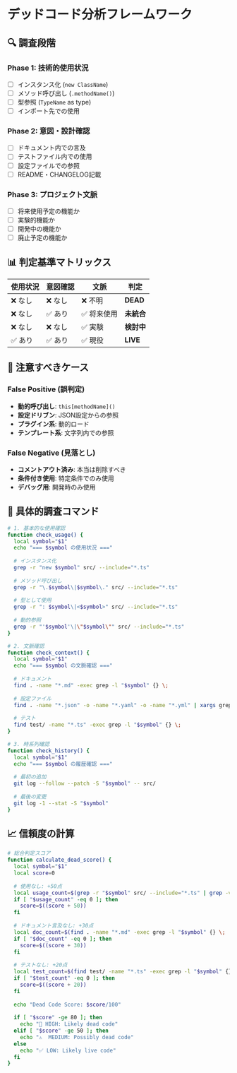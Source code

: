 # デッドコード分析フレームワーク

## 🔍 調査段階

### Phase 1: 技術的使用状況
- [ ] インスタンス化 (`new ClassName`)
- [ ] メソッド呼び出し (`.methodName()`)
- [ ] 型参照 (`TypeName` as type)
- [ ] インポート先での使用

### Phase 2: 意図・設計確認
- [ ] ドキュメント内での言及
- [ ] テストファイル内での使用
- [ ] 設定ファイルでの参照
- [ ] README・CHANGELOG記載

### Phase 3: プロジェクト文脈
- [ ] 将来使用予定の機能か
- [ ] 実験的機能か
- [ ] 開発中の機能か
- [ ] 廃止予定の機能か

## 📊 判定基準マトリックス

| 使用状況 | 意図確認 | 文脈 | 判定 |
|----------|----------|------|------|
| ❌ なし | ❌ なし | ❌ 不明 | **DEAD** |
| ❌ なし | ✅ あり | ✅ 将来使用 | **未統合** |
| ❌ なし | ❌ なし | ✅ 実験 | **検討中** |
| ✅ あり | ✅ あり | ✅ 現役 | **LIVE** |

## 🚨 注意すべきケース

### False Positive (誤判定)
- **動的呼び出し**: `this[methodName]()`
- **設定ドリブン**: JSON設定からの参照
- **プラグイン系**: 動的ロード
- **テンプレート系**: 文字列内での参照

### False Negative (見落とし)
- **コメントアウト済み**: 本当は削除すべき
- **条件付き使用**: 特定条件でのみ使用
- **デバッグ用**: 開発時のみ使用

## 🔧 具体的調査コマンド

```bash
# 1. 基本的な使用確認
function check_usage() {
  local symbol="$1"
  echo "=== $symbol の使用状況 ==="
  
  # インスタンス化
  grep -r "new $symbol" src/ --include="*.ts"
  
  # メソッド呼び出し
  grep -r "\.$symbol\|$symbol\." src/ --include="*.ts"
  
  # 型として使用
  grep -r ": $symbol\|<$symbol>" src/ --include="*.ts"
  
  # 動的参照
  grep -r "'$symbol'\|\"$symbol\"" src/ --include="*.ts"
}

# 2. 文脈確認
function check_context() {
  local symbol="$1"
  echo "=== $symbol の文脈確認 ==="
  
  # ドキュメント
  find . -name "*.md" -exec grep -l "$symbol" {} \;
  
  # 設定ファイル
  find . -name "*.json" -o -name "*.yaml" -o -name "*.yml" | xargs grep -l "$symbol"
  
  # テスト
  find test/ -name "*.ts" -exec grep -l "$symbol" {} \;
}

# 3. 時系列確認
function check_history() {
  local symbol="$1"
  echo "=== $symbol の履歴確認 ==="
  
  # 最初の追加
  git log --follow --patch -S "$symbol" -- src/
  
  # 最後の変更
  git log -1 --stat -S "$symbol"
}
```

## 📈 信頼度の計算

```bash
# 総合判定スコア
function calculate_dead_score() {
  local symbol="$1"
  local score=0
  
  # 使用なし: +50点
  local usage_count=$(grep -r "$symbol" src/ --include="*.ts" | grep -v "export\|import\|interface\|class" | wc -l)
  if [ "$usage_count" -eq 0 ]; then
    score=$((score + 50))
  fi
  
  # ドキュメント言及なし: +30点
  local doc_count=$(find . -name "*.md" -exec grep -l "$symbol" {} \; | wc -l)
  if [ "$doc_count" -eq 0 ]; then
    score=$((score + 30))
  fi
  
  # テストなし: +20点
  local test_count=$(find test/ -name "*.ts" -exec grep -l "$symbol" {} \; | wc -l)
  if [ "$test_count" -eq 0 ]; then
    score=$((score + 20))
  fi
  
  echo "Dead Code Score: $score/100"
  
  if [ "$score" -ge 80 ]; then
    echo "🚨 HIGH: Likely dead code"
  elif [ "$score" -ge 50 ]; then
    echo "⚠️  MEDIUM: Possibly dead code"
  else
    echo "✅ LOW: Likely live code"
  fi
}
```